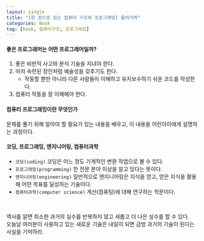 ```yaml
---
layout: single
title: "[한 권으로 읽는 컴퓨터 구조와 프로그래밍] 들어가며"
categories: Book
tag: [book, 컴퓨터구조, 프로그래밍]
---
```


#### 좋은 프로그래머는 어떤 프로그래머일까?
1. 좋은 비판적 사고와 분석 기술을 지녀야 한다.
2. 마치 숙련된 장인처럼 예술성을 갖추기도 한다.
   * 작동할 뿐만 아니라 다른 사람들이 이해하고 유지보수하기 쉬운 코드를 작성한다.
3. 컴퓨터 작동을 잘 이해해야 한다.

#### 컴퓨터 프로그래밍이란 무엇인가
문제를 풀기 위해 알아야 할 필요가 있는 내용을 배우고,
이 내용을 어린아이에게 설명하는 과정이다.

#### 코딩, 프로그래밍, 엔지니어링, 컴퓨터과학
* `코딩(coding)` 코딩은 어느 정도 기계적인 변환 작업으로 볼 수 있다.
* `프로그래밍(programming)` 한 전문 분야 이상을 알고 있다는 뜻이다.
* `엔지니어링(engineering)` 일반적으로 엔지니어링은 지식을 얻고, 얻은 지식을 활용해 어떤 목표를 달성하는 기술이다.
* `컴퓨터과학(computer science)` 계산(컴퓨팅)에 대해 연구하는 학문이다.
  
<br>

역사를 알면 최소한 과거의 실수를 반복하지 않고 새롭고 더 나은 실수를 할 수 있다.  
오늘날 여러분이 사용하고 있는 새로운 기술은 내일이 되면 금방 과거의 기술이 된다는 사실을 기억하라.
